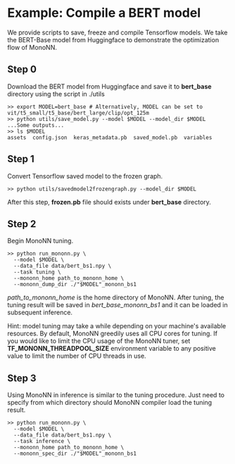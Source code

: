# Example: Compile a BERT model
We provide scripts to save, freeze and compile Tensorflow models. 
We take the BERT-Base model from Huggingface to demonstrate the optimization flow of MonoNN.

## Step 0
Download the BERT model from Huggingface and save it to **bert_base** directory using the script in ./utils
```
>> export MODEL=bert_base # Alternatively, MODEL can be set to vit/t5_small/t5_base/bert_large/clip/opt_125m
>> python utils/save_model.py --model $MODEL --model_dir $MODEL
...Some outputs...
>> ls $MODEL
assets  config.json  keras_metadata.pb  saved_model.pb  variables
```
## Step 1 
Convert Tensorflow saved model to the frozen graph.
```
>> python utils/savedmodel2frozengraph.py --model_dir $MODEL
```

After this step, **frozen.pb** file should exists under **bert_base** directory.

## Step 2
Begin MonoNN tuning.
```
>> python run_mononn.py \
  --model $MODEL \
  --data_file data/bert_bs1.npy \
  --task tuning \
  --mononn_home path_to_mononn_home \
  --mononn_dump_dir ./"$MODEL"_mononn_bs1 
```

*path_to_mononn_home* is the home directory of MonoNN. After tuning, the tuning result will be saved in *bert_base_mononn_bs1* and it can be loaded in subsequent inference.

Hint: model tuning may take a while depending on your machine's available resources. By default, MonoNN greedily uses all CPU cores for tuning. If you would like to limit the CPU usage of the MonoNN tuner, set **TF_MONONN_THREADPOOL_SIZE** environment variable to any positive value to limit the number of CPU threads in use.

## Step 3
Using MonoNN in inference is similar to the tuning procedure. Just need to specify from which directory should MonoNN compiler load the tuning result.
```
>> python run_mononn.py \
  --model $MODEL \
  --data_file data/bert_bs1.npy \
  --task inference \
  --mononn_home path_to_mononn_home \
  --mononn_spec_dir ./"$MODEL"_mononn_bs1 
```